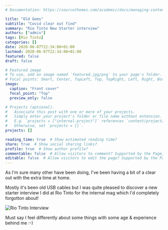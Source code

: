 ```yaml
---
# Documentation: https://sourcethemes.com/academic/docs/managing-content/

title: "Old Gems"
subtitle: "Covid clear out find"
summary: "Rio Tinto New Starter interview"
authors: ["admin"]
tags: [Rio Tinto]
categories: []
date: 2020-06-07T22:34:00+01:00
lastmod: 2020-06-07T22:34:00+01:00
featured: false
draft: false

# Featured image
# To use, add an image named `featured.jpg/png` to your page's folder.
# Focal points: Smart, Center, TopLeft, Top, TopRight, Left, Right, BottomLeft, Bottom, BottomRight.
image:
  caption: "Front cover"
  focal_point: "Top"
  preview_only: false

# Projects (optional).
#   Associate this post with one or more of your projects.
#   Simply enter your project's folder or file name without extension.
#   E.g. `projects = ["internal-project"]` references `content/project/deep-learning/index.md`.
#   Otherwise, set `projects = []`.
projects: []

reading_time: true  # Show estimated reading time?
share: true  # Show social sharing links?
profile: true  # Show author profile?
commentable: false  # Allow visitors to comment? Supported by the Page, Post, and Docs content types.
editable: false  # Allow visitors to edit the page? Supported by the Page, Post, and Docs content types.
---
```


As I'm sure many other have been doing, I've been having a bit of a clear out with the extra time at home. 

Mostly it's been old USB cables but I was quite pleased to discover a new starter interview I did at Rio Tinto for the internal mag which I'd completely forgotton about!

![Rio Tinto Interview](OG1.jpg "Rio Tinto New Starter interview")

Must say I feel differently about some things with some age & experience behind me :-) 